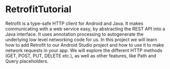 # RetrofitTutorial

Retrofit is a type-safe HTTP client for Android and Java. It makes communicating with a web service easy, by abstracting the REST API 
into a Java interface. It uses annotation processing to autogenerate the underlying low level networking code for us.
In this project we will learn how to add Retrofit to our Android Studio project and how to use it to make network requests in your app.
We will explore the different HTTP methods (GET, POST, PUT, DELETE etc.), as well as other features, like Path and Query placeholders.
